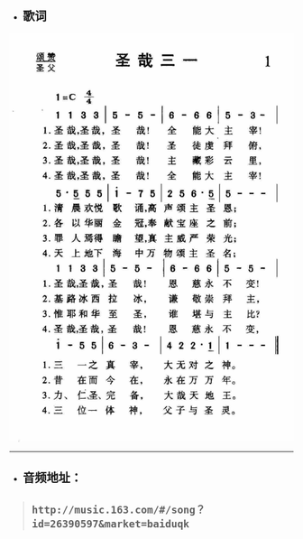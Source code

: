 * ## 歌词

![](/assets/0001圣哉三一.jpg)

---

* ## 音频地址：

> ## `http://music.163.com/#/song？id=26390597&market=baiduqk`



